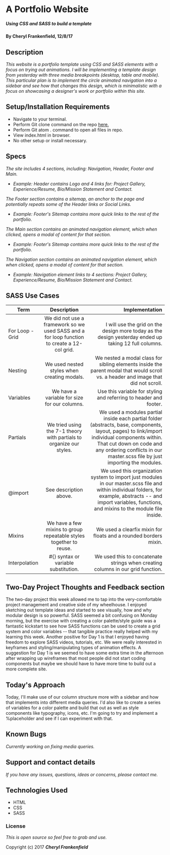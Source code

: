 # A Portfolio Website

##### Using CSS and SASS to build a template

#### By Cheryl Frankenfield, 12/8/17

## Description

_This website is a portfolio template using CSS and SASS elements with a focus on trying out animations. I will be implementing a template design from yesterday with three media breakpoints (desktop, table and mobile). This particular plan is to implement the circle animated navigation into a sidebar and see how that changes this design, which is minimalistic with a focus on showcasing a designer's work or portfolio within this site._

## Setup/Installation Requirements

* Navigate to your terminal.
* Perform Git clone command on the repo [here.](https://github.com/CherylFrankenfield/SASS-project.git)
* Perform Git atom . command to open all files in repo.
* View index.html in browser.
* No other setup or install necessary.

## Specs

_The site includes 4 sections, including: Navigation, Header, Footer and Main._
* _Example: Header contains Logo and 4 links for: Project Gallery, Experience/Resume, Bio/Mission Statement and Contact._

_The Footer section contains a sitemap, an anchor to the page and potentially repeats some of the Header links or Social Links._
* _Example: Footer's Sitemap contains more quick links to the rest of the portfolio._

_The Main section contains an animated navigation element, which when clicked, opens a modal of content for that section._
* _Example: Footer's Sitemap contains more quick links to the rest of the portfolio._

_The Navigation section contains an animated navigation element, which when clicked, opens a modal of content for that section._
* _Example: Navigation element links to 4 sections: Project Gallery, Experience/Resume, Bio/Mission Statement and Contact._

## SASS Use Cases

| Term                | Description                                                                         | Implementation  |
| --------------------|:-----------------------------------------------------------------------------------:|----------------:|
| For Loop - Grid | We did not use a framework so we used SASS and a for loop function to create a 12-col grid. | I will use the grid on the design more today as the design yesterday ended up taking 12 full columns.
| Nesting | We used nested styles when creating modals. | We nested a modal class for sibling elements inside the parent modal that would scroll vs. a header and image that did not scroll.
| Variables | We have a variable for size for our columns. | Use this variable for styling and referring to header and footer.
| Partials | We tried using the 7-1 theory with partials to organize our styles. | We used a modules partial inside each partial folder (abstracts, base, components, layout, pages) to link/import individual components within. That cut down on code and any ordering conflicts in our master.scss file by just importing the modules.
| @import | See description above. | We used this organization system to import just modules in our master.scss file and within individual folders, for example, abstracts -- and import variables, functions, and mixins to the module file inside.
| Mixins | We have a few mixins to group repeatable styles together to reuse. | We used a clearfix mixin for floats and a rounded borders mixin.
| Interpolation | #{} syntax or variable substitution. | We used this to concatenate strings when creating columns in our grid function. |

## Two-Day Project Thoughts and Feedback section

The two-day project this week allowed me to tap into the very-comfortable project management and creative side of my wheelhouse. I enjoyed sketching out template ideas and started to see visually, how and why modular design is so powerful. SASS seemed a bit confusing on Monday morning, but the exercise with creating a color palette/style guide was a fantastic kickstart to see how SASS functions can be used to create a grid system and color variables -- that tangible practice really helped with my learning this week. Another positive for Day 1 is that I enjoyed having freedom to explore SASS videos, tutorials, etc. We were really interested in keyframes and styling/manipulating types of animation effects. A suggestion for Day 1 is we seemed to have some extra time in the afternoon after wrapping up wireframes that most people did not start coding components but maybe we should have to have more time to build out a more complete site.

## Today's Approach

Today, I'll make use of our column structure more with a sidebar and how that implements into different media queries. I'd also like to create a series of variables for a color palette and build that out as well as style components like typography, icons, etc. I'm going to try and implement a %placeholder and see if I can experiment with that.

## Known Bugs

_Currently working on fixing media queries._

## Support and contact details

_If you have any issues, questions, ideas or concerns, please contact me._

## Technologies Used

* HTML
* CSS
* SASS

### License

*This is open source so feel free to grab and use.*

Copyright (c) 2017 **_Cheryl Frankenfield_**
